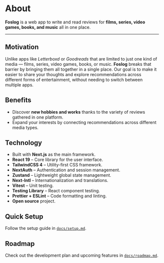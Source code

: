 # About

**Foslog** is a web app to write and read reviews for **films, series, video games, books, and music** all in one place.

---

## Motivation

Unlike apps like _Letterboxd_ or _Goodreads_ that are limited to just one kind of media — films, series, video games, books, or music. **Foslog** breaks that barrier by bringing them all together in a single place. Our goal is to make it easier to share your thoughts and explore recommendations across different forms of entertainment, without needing to switch between multiple apps.

## Benefits

- Discover **new hobbies and works** thanks to the variety of reviews gathered in one platform.
- Expand your interests by connecting recommendations across different media types.

## Technology

- Built with **Next.js** as the main framework.
- **React 19** – Core library for the user interface.
- **TailwindCSS 4** – Utility-first CSS framework.
- **NextAuth** – Authentication and session management.
- **Zustand** – Lightweight global state management.
- **Next-Intl** – Internationalization and translations.
- **Vitest** – Unit testing.
- **Testing Library** – React component testing.
- **Prettier + ESLint** – Code formatting and linting.
- **Open source** project.

## Quick Setup

Follow the setup guide in [`docs/setup.md`](docs/setup.md).

## Roadmap

Check out the development plan and upcoming features in [`docs/roadmap.md`](docs/roadmap.md).
